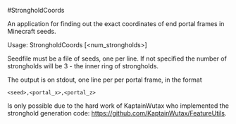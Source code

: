 #StrongholdCoords

An application for finding out the exact coordinates of end
portal frames in Minecraft seeds.

Usage: StrongholdCoords <mcversion> <seedfile> [<num_strongholds>]

Seedfile must be a file of seeds, one per line. If not specified the
number of strongholds will be 3 - the inner ring of strongholds.

The output is on stdout, one line per per portal frame, in the format

    <seed>,<portal_x>,<portal_z>
    
    
Is only possible due to the hard work of KaptainWutax who implemented
the stronghold generation code: https://github.com/KaptainWutax/FeatureUtils.
